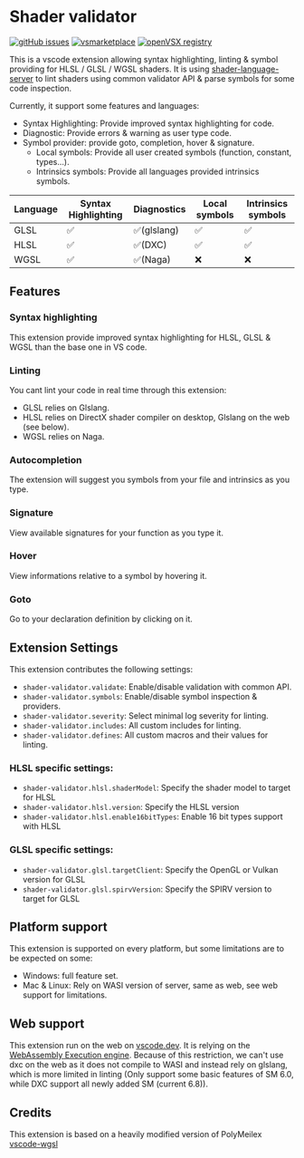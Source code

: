 # Shader validator

[![gitHub issues](https://img.shields.io/github/issues/antaalt/shader-validator.svg)](https://github.com/antaalt/shader-validator/issues)
[![vsmarketplace](https://img.shields.io/visual-studio-marketplace/v/antaalt.shader-validator?color=blue&label=vscode%20marketplace)](https://marketplace.visualstudio.com/items?itemName=antaalt.shader-validator)
[![openVSX registry](https://img.shields.io/open-vsx/v/antaalt/shader-validator?color=purple)](https://open-vsx.org/extension/antaalt/shader-validator)

This is a vscode extension allowing syntax highlighting, linting & symbol providing for HLSL / GLSL / WGSL shaders. It is using [shader-language-server](https://github.com/antaalt/shader-sense/tree/main/shader-language-server) to lint shaders using common validator API & parse symbols for some code inspection.

Currently, it support some features and languages:

-   Syntax Highlighting: Provide improved syntax highlighting for code.
-   Diagnostic: Provide errors & warning as user type code.
-   Symbol provider: provide goto, completion, hover & signature.
    -   Local symbols: Provide all user created symbols (function, constant, types...).
    -   Intrinsics symbols: Provide all languages provided intrinsics symbols.

|Language|Syntax Highlighting|Diagnostics |Local symbols|Intrinsics symbols|
|--------|-------------------|------------|-------------|------------------|
|GLSL    |✅                 |✅(glslang)|✅           |✅               |
|HLSL    |✅                 |✅(DXC)    |✅           |✅               |
|WGSL    |✅                 |✅(Naga)   |❌           |❌               |

## Features

### Syntax highlighting

This extension provide improved syntax highlighting for HLSL, GLSL & WGSL than the base one in VS code.

### Linting

You cant lint your code in real time through this extension:

-   GLSL relies on Glslang.
-   HLSL relies on DirectX shader compiler on desktop, Glslang on the web (see below).
-   WGSL relies on Naga.

### Autocompletion

The extension will suggest you symbols from your file and intrinsics as you type.

### Signature

View available signatures for your function as you type it.

### Hover

View informations relative to a symbol by hovering it.

### Goto

Go to your declaration definition by clicking on it.

## Extension Settings

This extension contributes the following settings:

*   `shader-validator.validate`: Enable/disable validation with common API.
*   `shader-validator.symbols`: Enable/disable symbol inspection & providers.
*   `shader-validator.severity`: Select minimal log severity for linting.
*   `shader-validator.includes`: All custom includes for linting.
*   `shader-validator.defines`: All custom macros and their values for linting.

### HLSL specific settings: 

*   `shader-validator.hlsl.shaderModel`: Specify the shader model to target for HLSL
*   `shader-validator.hlsl.version`: Specify the HLSL version
*   `shader-validator.hlsl.enable16bitTypes`: Enable 16 bit types support with HLSL

### GLSL specific settings:

*   `shader-validator.glsl.targetClient`: Specify the OpenGL or Vulkan version for GLSL
*   `shader-validator.glsl.spirvVersion`: Specify the SPIRV version to target for GLSL

## Platform support

This extension is supported on every platform, but some limitations are to be expected on some:
-   Windows: full feature set.
-   Mac & Linux: Rely on WASI version of server, same as web, see web support for limitations.

## Web support

This extension run on the web on [vscode.dev](https://vscode.dev/). It is relying on the [WebAssembly Execution engine](https://marketplace.visualstudio.com/items?itemName=ms-vscode.wasm-wasi-core). Because of this restriction, we can't use dxc on the web as it does not compile to WASI and instead rely on glslang, which is more limited in linting (Only support some basic features of SM 6.0, while DXC support all newly added SM (current 6.8)).

## Credits

This extension is based on a heavily modified version of PolyMeilex [vscode-wgsl](https://github.com/PolyMeilex/vscode-wgsl)
